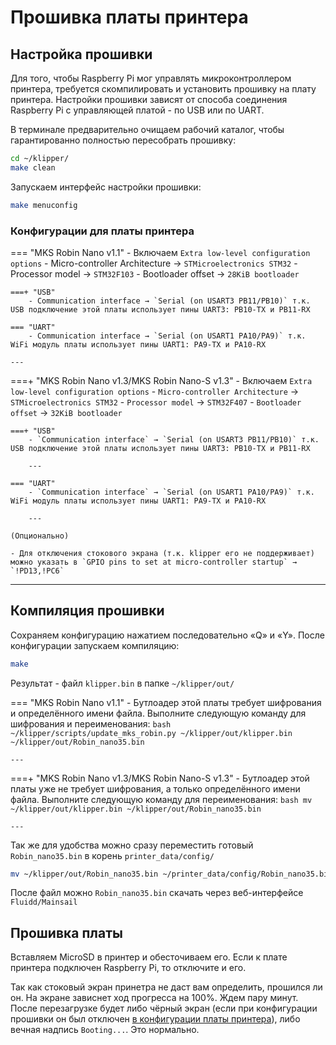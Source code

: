 # Прошивка платы принтера

## Настройка прошивки

Для того, чтобы Raspberry Pi мог управлять микроконтроллером принтера, требуется скомпилировать и установить прошивку на плату принтера. Настройки прошивки зависят от способа соединения Raspberry Pi с управляющей платой - по USB или по UART.

В терминале предварительно очищаем рабочий каталог, чтобы гарантированно полностью пересобрать прошивку:

``` bash
cd ~/klipper/
make clean
```

Запускаем интерфейс настройки прошивки:

``` bash
make menuconfig
```

### Конфигурации для платы принтера

=== "MKS Robin Nano v1.1"
    - Включаем `Extra low-level configuration options`
    - Micro-controller Architecture → `STMicroelectronics STM32`
    - Processor model → `STM32F103`
    - Bootloader offset → `28KiB bootloader`

    ===+ "USB"
        - Communication interface → `Serial (on USART3 PB11/PB10)` т.к. USB подключение этой платы использует пины UART3: PB10-TX и PB11-RX

    === "UART" 
        - Communication interface → `Serial (on USART1 PA10/PA9)` т.к. WiFi модуль платы использует пины UART1: PA9-TX и PA10-RX

    ---

===+ "MKS Robin Nano v1.3/MKS Robin Nano-S v1.3"
    - Включаем `Extra low-level configuration options`
    - `Micro-controller Architecture` → `STMicroelectronics STM32`
    - `Processor model` → `STM32F407`
    - `Bootloader offset` → `32KiB bootloader`

    ===+ "USB"
        - `Communication interface` → `Serial (on USART3 PB11/PB10)` т.к. USB подключение этой платы использует пины UART3: PB10-TX и PB11-RX

        ---

    === "UART"
        - `Communication interface` → `Serial (on USART1 PA10/PA9)` т.к. WiFi модуль платы использует пины UART1: PA9-TX и PA10-RX

        ---

    (Опционально)

    - Для отключения стокового экрана (т.к. klipper его не поддерживает) можно указать в `GPIO pins to set at micro-controller startup` → `!PD13,!PC6`

---
## Компиляция прошивки

Сохраняем конфигурацию нажатием последовательно «Q» и «Y». После конфигурации запускаем компиляцию:

``` bash
make
```

Результат - файл `klipper.bin` в папке `~/klipper/out/`

=== "MKS Robin Nano v1.1"
    - Бутлоадер этой платы требует шифрования и определённого имени файла. Выполните следующую команду для шифрования и переименования:
    ```bash
    ~/klipper/scripts/update_mks_robin.py ~/klipper/out/klipper.bin ~/klipper/out/Robin_nano35.bin
    ```

    ---

===+ "MKS Robin Nano v1.3/MKS Robin Nano-S v1.3"
    - Бутлоадер этой платы уже не требует шифрования, а только определённого имени файла. Выполните следующую команду для переименования:
    ``` bash
    mv ~/klipper/out/klipper.bin ~/klipper/out/Robin_nano35.bin
    ```

    ---

Так же для удобства можно сразу переместить готовый `Robin_nano35.bin` в корень `printer_data/config/`

``` bash
mv ~/klipper/out/Robin_nano35.bin ~/printer_data/config/Robin_nano35.bin
```

После файл можно `Robin_nano35.bin` скачать через веб-интерфейсе `Fluidd/Mainsail`

## Прошивка платы

Вставляем MicroSD в принтер и обесточиваем его. Если к плате принтера подключен Raspberry Pi, то отключите и его.

Так как стоковый экран принетра не даст вам определить, прошился ли он. На экране зависнет ход прогресса на 100%. Ждем пару минут. После перезагрузке будет либо чёрный экран (если при конфигурации прошивки он был отключен [в конфигурации платы принтера](#конфигурации-для-платы-принтера)), либо вечная надпись `Booting...`. Это нормально.
